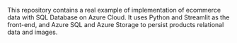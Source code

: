 This repository contains a real example of implementation of ecommerce data with SQL Database on Azure Cloud. It uses Python and Streamlit as the front-end, and Azure SQL and Azure Storage to persist products relational data and images.

